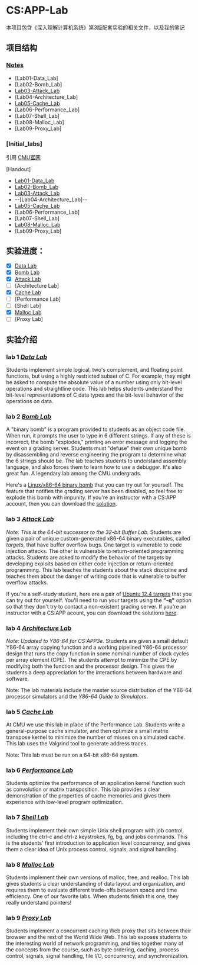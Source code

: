 # CS:APP-Lab

本项目包含《深入理解计算机系统》第3版配套实验的相关文件，以及我的笔记

## 项目结构

### [Notes](https://github.com/JettyCoffee/CSAPP-Lab/tree/main/Notes)

- [Lab01-Data_Lab]
- [Lab02-Bomb_Lab]
- [Lab03-Attack_Lab](https://github.com/JettyCoffee/CSAPP-Lab/blob/main/Notes/Attack_Lab.md)
- [Lab04-Architecture_Lab]
- [Lab05-Cache_Lab](https://github.com/JettyCoffee/CSAPP-Lab/blob/main/Notes/Cache_Lab.md)
- [Lab06-Performance_Lab]
- [Lab07-Shell_Lab]
- [Lab08-Malloc_Lab]
- [Lab09-Proxy_Lab]

### [Initial_labs]

引用 [CMU官网](http://csapp.cs.cmu.edu/3e/labs.html)

[Handout]
- [Lab01-Data_Lab](https://github.com/JettyCoffee/CSAPP-Lab/blob/main/Notes/Data_Lab.md)
- [Lab02-Bomb_Lab](https://github.com/JettyCoffee/CSAPP-Lab/blob/main/Notes/Bomb_Lab.md)
- [Lab03-Attack_Lab](https://github.com/JettyCoffee/CSAPP-Lab/blob/main/Notes/Attack_Lab.md)
- --[Lab04-Architecture_Lab]--
- [Lab05-Cache_Lab](https://github.com/JettyCoffee/CSAPP-Lab/blob/main/Notes/Cache_Lab.md)
- [Lab06-Performance_Lab]
- [Lab07-Shell_Lab]
- [Lab08-Malloc_Lab](https://github.com/JettyCoffee/CSAPP-Lab/blob/main/Notes/Malloc_Lab.md)
- [Lab09-Proxy_Lab]

## 实验进度：

- [x] [Data Lab](https://github.com/JettyCoffee/CSAPP-Lab/tree/main/Data_Lab)
- [x] [Bomb Lab](https://github.com/JettyCoffee/CSAPP-Lab/tree/main/Bomb_Lab)
- [x] [Attack Lab](https://github.com/JettyCoffee/CSAPP-Lab/tree/main/Attack_Lab)
- [ ] [Architecture Lab]
- [x] [Cache Lab](https://github.com/JettyCoffee/CSAPP-Lab/tree/main/Cache_Lab)
- [ ] [Performance Lab]
- [ ] [Shell Lab]
- [x] [Malloc Lab](https://github.com/JettyCoffee/CSAPP-Lab/tree/main/Malloc_Lab)
- [ ] [Proxy Lab]

## 实验介绍

### lab 1  [*Data Lab*](http://csapp.cs.cmu.edu/3e/datalab-handout.tar)

Students implement simple logical, two's complement, and floating point functions, but using a highly restricted subset of C. For example, they might be asked to compute the absolute value of a number using only bit-level operations and straightline code. This lab helps students understand the bit-level representations of C data types and the bit-level behavior of the operations on data.

### lab 2  [*Bomb Lab*](http://csapp.cs.cmu.edu/3e/bomb.tar)

A "binary bomb" is a program provided to students as an object code file. When run, it prompts the user to type in 6 different strings. If any of these is incorrect, the bomb "explodes," printing an error message and logging the event on a grading server. Students must "defuse" their own unique bomb by disassembling and reverse engineering the program to determine what the 6 strings should be. The lab teaches students to understand assembly language, and also forces them to learn how to use a debugger. It's also great fun. A legendary lab among the CMU undergrads.

Here's a [Linux/x86-64 binary bomb](http://csapp.cs.cmu.edu/3e/bomb.tar) that you can try out for yourself. The feature that notifies the grading server has been disabled, so feel free to explode this bomb with impunity. If you're an instructor with a CS:APP account, then you can download the [solution](http://csapp.cs.cmu.edu/im/bomb-solution.txt).

### lab 3  [*Attack Lab*](http://csapp.cs.cmu.edu/3e/target1.tar)

*Note: This is the 64-bit successor to the 32-bit Buffer Lab.* Students are given a pair of unique custom-generated x86-64 binary executables, called *targets*, that have buffer overflow bugs. One target is vulnerable to code injection attacks. The other is vulnerable to return-oriented programming attacks. Students are asked to modify the behavior of the targets by developing exploits based on either code injection or return-oriented programming. This lab teaches the students about the stack discipline and teaches them about the danger of writing code that is vulnerable to buffer overflow attacks.

If you're a self-study student, here are a pair of [Ubuntu 12.4 targets](http://csapp.cs.cmu.edu/3e/target1.tar) that you can try out for yourself. You'll need to run your targets using the **"-q"** option so that they don't try to contact a non-existent grading server. If you're an instructor with a CS:APP acount, you can download the solutions [here](http://csapp.cs.cmu.edu/im/labs/target1-sol.tar).

### lab 4  [ *Architecture Lab*](http://csapp.cs.cmu.edu/3e/archlab-handout.tar)

*Note: Updated to Y86-64 for CS:APP3e.* Students are given a small default Y86-64 array copying function and a working pipelined Y86-64 processor design that runs the copy function in some nominal number of clock cycles per array element (CPE). The students attempt to minimize the CPE by modifying both the function and the processor design. This gives the students a deep appreciation for the interactions between hardware and software.

Note: The lab materials include the master source distribution of the Y86-64 processor simulators and the *Y86-64 Guide to Simulators*.

### lab 5  [*Cache Lab*](http://csapp.cs.cmu.edu/3e/cachelab-handout.tar)

At CMU we use this lab in place of the Performance Lab. Students write a general-purpose cache simulator, and then optimize a small matrix transpose kernel to minimize the number of misses on a simulated cache. This lab uses the Valgrind tool to generate address traces.

Note: This lab must be run on a 64-bit x86-64 system.

### lab 6  [*Performance Lab*](http://csapp.cs.cmu.edu/3e/perflab-handout.tar)

Students optimize the performance of an application kernel function such as convolution or matrix transposition. This lab provides a clear demonstration of the properties of cache memories and gives them experience with low-level program optimization.

### lab 7  [*Shell Lab*](http://csapp.cs.cmu.edu/3e/shlab-handout.tar)

Students implement their own simple Unix shell program with job control, including the ctrl-c and ctrl-z keystrokes, fg, bg, and jobs commands. This is the students' first introduction to application level concurrency, and gives them a clear idea of Unix process control, signals, and signal handling.

### lab 8  [*Malloc Lab*](http://csapp.cs.cmu.edu/3e/malloclab-handout.tar)

Students implement their own versions of malloc, free, and realloc. This lab gives students a clear understanding of data layout and organization, and requires them to evaluate different trade-offs between space and time efficiency. One of our favorite labs. When students finish this one, they really understand pointers!

### lab 9  [ *Proxy Lab*](http://csapp.cs.cmu.edu/3e/proxylab-handout.tar)

Students implement a concurrent caching Web proxy that sits between their browser and the rest of the World Wide Web. This lab exposes students to the interesting world of network programming, and ties together many of the concepts from the course, such as byte ordering, caching, process control, signals, signal handling, file I/O, concurrency, and synchronization.
